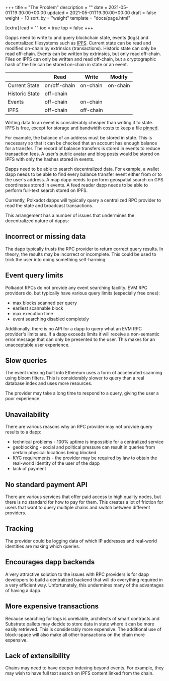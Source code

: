 +++
title = "The Problem"
description = ""
date = 2021-05-01T19:30:00+00:00
updated = 2021-05-01T19:30:00+00:00
draft = false
weight = 10
sort_by = "weight"
template = "docs/page.html"

[extra]
lead = ""
toc = true
top = false
+++

Dapps need to write to and query blockchain state, events (logs) and decentralized filesystems such as [IPFS](https://ipfs.tech/). Current state can be read and modified on-chain by extrinsics (transactions). Historic state can only be read off-chain. Events can be written by extrinsics, but only read off-chain. Files on IPFS can only be written and read off-chain, but a cryptographic hash of the file can be stored on-chain in state or an event.

|               | Read         | Write     | Modify   | 
|---------------|--------------|-----------|----------|
|Current State  | on/off-chain | on-chain  | on-chain |
|Historic State | off-chain    |           |          |
|Events         | off-chain    | on-chain  |          |
|IPFS           | off-chain    | off-chain |          |

Writing data to an event is considerably cheaper than writing it to state. IPFS is free, except for storage and bandwidth costs to keep a file [pinned](https://docs.ipfs.tech/how-to/pin-files/).

For example, the balance of an address must be stored in state. This is necessary so that it can be checked that an account has enough balance for a transfer. The record of balance transfers is stored in events to reduce transaction fees. A user's public avatar and blog posts would be stored on IPFS with only the hashes stored in events.

Dapps need to be able to search decentralized data. For example, a wallet dapp needs to be able to find every balance transfer event either from or to the user's address. A map dapp needs to perform geospatial search on GPS coordinates stored in events. A feed reader dapp needs to be able to perform full-text search stored on IPFS.

Currently, Polkadot dapps will typically query a centralized RPC provider to read the state and broadcast transactions.

This arrangement has a number of issues that undermines the decentralized nature of dapps:

## Incorrect or missing data

The dapp typically trusts the RPC provider to return correct query results. In theory, the results may be incorrect or incomplete. This could be used to trick the user into doing something self-harming.

## Event query limits

Polkadot RPCs do not provide any event searching facility. EVM RPC providers do, but typically have various query limits (especially free ones):

* max blocks scanned per query
* earliest scannable block
* max execution time
* event searching disabled completely

Additionally, there is no API for a dapp to query what an EVM RPC provider's limits are. If a dapp exceeds limits it will receive a non-semantic error message that can only be presented to the user. This makes for an unacceptable user experience.

## Slow queries

The event indexing built into Ethereum uses a form of accelerated scanning using bloom filters. This is considerably slower to query than a real database index and uses more resources.

The provider may take a long time to respond to a query, giving the user a poor experience.

## Unavailability

There are various reasons why an RPC provider may not provide query results to a dapp:

* technical problems - 100% uptime is impossible for a centralized service
* geoblocking - social and political pressure can result in queries from certain physical locations being blocked
* KYC requirements - the provider may be required by law to obtain the real-world identity of the user of the dapp
* lack of payment

## No standard payment API

There are various services that offer paid access to high quality nodes, but there is no standard for how to pay for them. This creates a lot of friction for users that want to query multiple chains and switch between different providers.

## Tracking

The provider could be logging data of which IP addresses and real-world identities are making which queries. 

## Encourages dapp backends

A very attractive solution to the issues with RPC providers is for dapp developers to build a centralized backend that will do everything required in a very efficient way. Unfortunately, this undermines many of the advantages of having a dapp.

## More expensive transactions

Because searching for logs is unreliable, architects of smart contracts and Substrate pallets may decide to store data in state where it can be more easily retrieved. This is considerably more expensive. The additional use of block-space will also make all other transactions on the chain more expensive.

## Lack of extensibility

Chains may need to have deeper indexing beyond events. For example, they may wish to have full text search on IPFS content linked from the chain.
